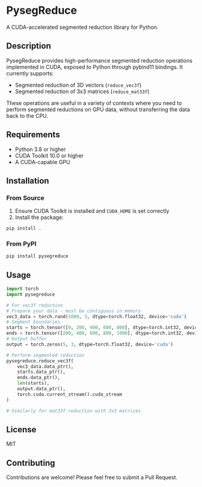 # PysegReduce

A CUDA-accelerated segmented reduction library for Python.

## Description

PysegReduce provides high-performance segmented reduction operations implemented in CUDA, exposed to Python through pybind11 bindings. It currently supports:

- Segmented reduction of 3D vectors (`reduce_vec3f`)
- Segmented reduction of 3x3 matrices (`reduce_mat33f`)

These operations are useful in a variety of contexts where you need to perform segmented reductions on GPU data, without transferring the data back to the CPU.

## Requirements

- Python 3.8 or higher
- CUDA Toolkit 10.0 or higher
- A CUDA-capable GPU

## Installation

### From Source

1. Ensure CUDA Toolkit is installed and `CUDA_HOME` is set correctly
2. Install the package:

```bash
pip install .
```

### From PyPI

```bash
pip install pysegreduce
```

## Usage

```python
import torch
import pysegreduce

# For vec3f reduction
# Prepare your data - must be contiguous in memory
vec3_data = torch.rand(1000, 3, dtype=torch.float32, device='cuda')
# Segment boundaries
starts = torch.tensor([0, 200, 400, 600, 800], dtype=torch.int32, device='cuda')
ends = torch.tensor([200, 400, 600, 800, 1000], dtype=torch.int32, device='cuda')
# Output buffer
output = torch.zeros(5, 3, dtype=torch.float32, device='cuda')

# Perform segmented reduction
pysegreduce.reduce_vec3f(
    vec3_data.data_ptr(),
    starts.data_ptr(),
    ends.data_ptr(),
    len(starts),
    output.data_ptr(),
    torch.cuda.current_stream().cuda_stream
)

# Similarly for mat33f reduction with 3x3 matrices
```

## License

MIT

## Contributing

Contributions are welcome! Please feel free to submit a Pull Request. 